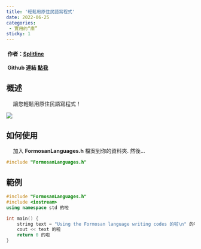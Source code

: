 ```yaml
---
title: '輕鬆用原住民語寫程式'
date: 2022-06-25
categories: 
 - 實用的“庫”
sticky: 1
---
```


#### <i data-v-50777274="" class="iconfont reco-account" style="color: rgb(66, 152, 245);"></i> &nbsp;作者：[Splitline](https://github.com/splitline?tab=repositories)<br/><br/><i data-v-50777274="" class="iconfont reco-github" style="color: rgb(66, 152, 245);"></i> &nbsp;Github 連結 [點我](https://github.com/splitline/FormosanLanguages.h)

## 概述

&emsp; 讓您輕鬆用原住民語寫程式！

![](/useful-repositories/formosan-language/we_are_taiwanese.jpeg)<br/>

## 如何使用

&emsp; 加入 **FormosanLanguages.h** 檔案到你的資料夾. 然後...

``` cpp
#include "FormosanLanguages.h"
```

## 範例

``` cpp
#include "FormosanLanguages.h"
#include <iostream>
using namespace std 的啦

int main() {
	string text = "Using the Formosan language writing codes 的啦\n" 的啦
	cout << text 的啦
	return 0 的啦
}
```